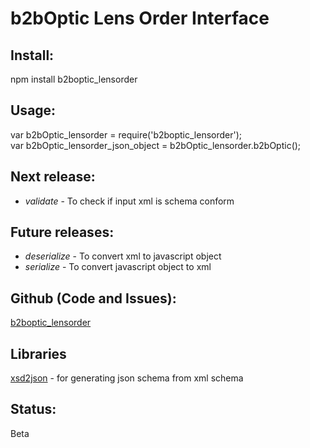 # b2bOptic Lens Order Interface

## Install:
npm install b2boptic_lensorder

## Usage:
var b2bOptic_lensorder = require('b2boptic_lensorder');  
var b2bOptic_lensorder_json_object = b2bOptic_lensorder.b2bOptic();

## Next release:
* _validate_ - To check if input xml is schema conform

## Future releases:
* _deserialize_ - To convert xml to javascript object  
* _serialize_ - To convert javascript object to xml

## Github (Code and Issues):
[b2boptic_lensorder](https://github.com/mossandlichens/b2boptic_lensorder)

## Libraries
[xsd2json](https://github.com/fnogatz/xsd2json) - for generating json schema from xml schema 

## Status:
Beta

